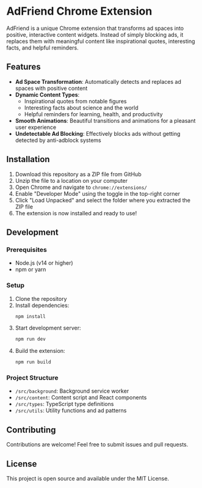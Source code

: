 # AdFriend Chrome Extension

AdFriend is a unique Chrome extension that transforms ad spaces into positive, interactive content widgets. Instead of simply blocking ads, it replaces them with meaningful content like inspirational quotes, interesting facts, and helpful reminders.


## Features

- **Ad Space Transformation**: Automatically detects and replaces ad spaces with positive content
- **Dynamic Content Types**:
  - Inspirational quotes from notable figures
  - Interesting facts about science and the world
  - Helpful reminders for learning, health, and productivity
- **Smooth Animations**: Beautiful transitions and animations for a pleasant user experience
- **Undetectable Ad Blocking**: Effectively blocks ads without getting detected by anti-adblock systems

## Installation

1. Download this repository as a ZIP file from GitHub
2. Unzip the file to a location on your computer
3. Open Chrome and navigate to `chrome://extensions/`
4. Enable "Developer Mode" using the toggle in the top-right corner
5. Click "Load Unpacked" and select the folder where you extracted the ZIP file
6. The extension is now installed and ready to use!

## Development

### Prerequisites

- Node.js (v14 or higher)
- npm or yarn

### Setup

1. Clone the repository
2. Install dependencies:
   ```bash
   npm install
   ```
3. Start development server:
   ```bash
   npm run dev
   ```
4. Build the extension:
   ```bash
   npm run build
   ```

### Project Structure

- `/src/background`: Background service worker
- `/src/content`: Content script and React components
- `/src/types`: TypeScript type definitions
- `/src/utils`: Utility functions and ad patterns

## Contributing

Contributions are welcome! Feel free to submit issues and pull requests.

## License

This project is open source and available under the MIT License.
